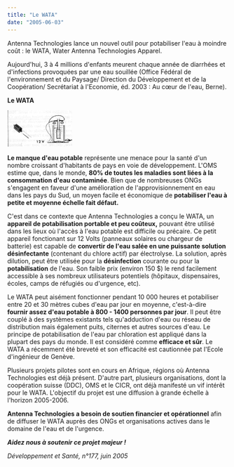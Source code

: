 ```yaml
---
title: "Le WATA"
date: "2005-06-03"
---
```


<div class="teaser"><p>Antenna Technologies lance un nouvel outil pour potabiliser l'eau à moindre coût : le WATA, Water Antenna Technologies Apparel.</p>
<p>Aujourd'hui, 3 à 4 millions d'enfants meurent chaque année de diarrhées et d'infections provoquées par une eau souillée (Office Fédéral de l'environnement et du Paysage/ Direction du Développement et de la Coopération/ Secrétariat à l'Economie, éd. 2003 : Au cœur de l'eau, Berne).</p></div>

**Le WATA**

![](i1009-1.jpg)

**Le manque d'eau potable** représente une menace pour la santé d'un nombre croissant d'habitants de pays en voie de développement. L'OMS estime que, dans le monde, **80% de toutes les maladies sont liées à la consommation d'eau contaminée**. Bien que de nombreuses ONGs s'engagent en faveur d'une amélioration de l'approvisionnement en eau dans les pays du Sud, un moyen facile et économique de **potabiliser l'eau à petite et moyenne échelle fait défaut.**

C'est dans ce contexte que Antenna Technologies a conçu le WATA, un **appareil de potabilisation portable et peu coûteux,** pouvant être utilisé dans les lieux où l'accès à l'eau potable est difficile ou précaire. Ce petit appareil fonctionant sur 12 Volts (panneaux solaires ou chargeur de batterie) est capable de **convertir de l'eau salée en une puissante solution désinfectante** (contenant du chlore actif) par électrolyse. La solution, après dilution, peut être utilisée pour la **désinfection** courante ou pour la **potabilisation** de l'eau. Son faible prix (environ 150 \$) le rend facilement accessible à ses nombreux utilisateurs potentiels (hôpitaux, dispensaires, écoles, camps de réfugiés ou d'urgence, etc).

Le WATA peut aisément fonctionner pendant 10 000 heures et potabiliser entre 20 et 30 mètres cubes d'eau par jour en moyenne, c'est-à-dire **fournir assez d'eau potable à 800 - 1400 personnes par jour**. Il peut être couplé à des systèmes existants tels qu'adduction d'eau ou réseau de distribution mais également puits, citernes et autres sources d'eau. Le principe de potabilisation de l'eau par chloration est appliqué dans la plupart des pays du monde. Il est considéré comme **efficace et sûr**. Le WATA a récemment été breveté et son efficacité est cautionnée pat l'Ecole d'ingénieur de Genève.

Plusieurs projets pilotes sont en cours en Afrique, régions où Antenna Technologies est déjà présent. D'autre part, plusieurs organisations, dont la coopération suisse (DDC), OMS et le CICR, ont déjà manifesté un vif intérêt pour le WATA. L'objectif du projet est une diffusion à grande échelle à l'horizon 2005-2006.

**Antenna Technologies a besoin de soutien financier et opérationnel** afin de diffuser le WATA auprès des ONGs et organisations actives dans le domaine de l'eau et de l'urgence.

***Aidez nous à soutenir ce projet majeur !***

*Développement et Santé, n°177, juin 2005*
